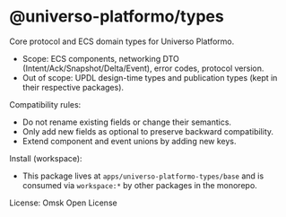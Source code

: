 # @universo-platformo/types

Core protocol and ECS domain types for Universo Platformo.

-   Scope: ECS components, networking DTO (Intent/Ack/Snapshot/Delta/Event), error codes, protocol version.
-   Out of scope: UPDL design-time types and publication types (kept in their respective packages).

Compatibility rules:

-   Do not rename existing fields or change their semantics.
-   Only add new fields as optional to preserve backward compatibility.
-   Extend component and event unions by adding new keys.

Install (workspace):

-   This package lives at `apps/universo-platformo-types/base` and is consumed via `workspace:*` by other packages in the monorepo.

License: Omsk Open License
